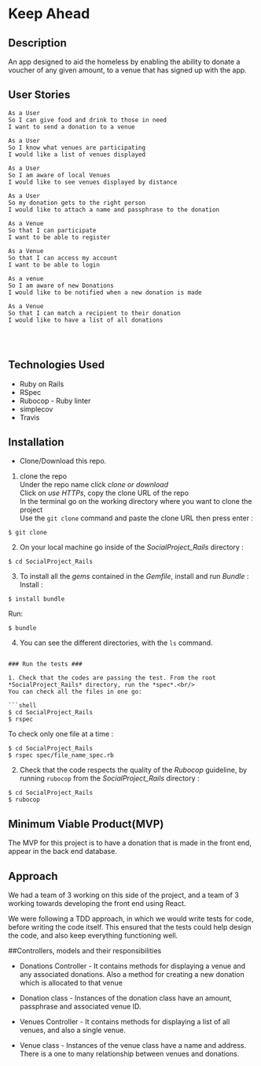 # Keep Ahead

## Description
An app designed to aid the homeless by enabling the ability to donate a voucher of any given amount, to a venue that has signed up with the app.

## User Stories
```
As a User
So I can give food and drink to those in need
I want to send a donation to a venue

As a User
So I know what venues are participating
I would like a list of venues displayed

As a User
So I am aware of local Venues
I would like to see venues displayed by distance

As a User
So my donation gets to the right person
I would like to attach a name and passphrase to the donation

As a Venue
So that I can participate
I want to be able to register

As a Venue
So that I can access my account
I want to be able to login

As a venue
So I am aware of new Donations
I would like to be notified when a new donation is made

As a Venue
So that I can match a recipient to their donation
I would like to have a list of all donations




```


## Technologies Used
- Ruby on Rails
- RSpec
- Rubocop - Ruby linter
- simplecov
- Travis

## Installation
- Clone/Download this repo.
1. clone the repo<br/>
Under the repo name click *clone or download*<br/>
Click on *use HTTPs*, copy the clone URL of the repo<br/>
In the terminal go on the working directory where you want to clone the project<br/>
Use the `git clone` command and paste the clone URL then press enter :

```shell
$ git clone
```

2. On your local machine go inside of the *SocialProject_Rails* directory :

```shell
$ cd SocialProject_Rails
```
3. To install all the *gems* contained in the *Gemfile*, install and run *Bundle* :
Install :

```shell
$ install bundle
```
Run:

```shell
$ bundle
```
4. You can see the different directories, with the `ls` command.


```

### Run the tests ###

1. Check that the codes are passing the test. From the root *SocialProject_Rails* directory, run the *spec*.<br/>
You can check all the files in one go:

```shell
$ cd SocialProject_Rails
$ rspec
```
To check only one file at a time :

```shell
$ cd SocialProject_Rails
$ rspec spec/file_name_spec.rb
```

2. Check that the code respects the quality of the *Rubocop* guideline, by running `rubocop` from the *SocialProject_Rails* directory :

```shell
$ cd SocialProject_Rails
$ rubocop
```

## Minimum Viable Product(MVP)
The MVP for this project is to have a donation that is made in the front end, appear in the back end database.

## Approach

We had a team of 3 working on this side of the project, and a team of 3 working towards developing
the front end using React.

We were following a TDD approach, in which we would write tests for code, before writing the code itself. This ensured that the tests could help design the code, and also keep everything functioning well.

##Controllers, models and their responsibilities

- Donations Controller - It contains methods for displaying a venue and any associated donations. Also a method for creating a new donation which is allocated to that venue

- Donation class - Instances of the donation class have an amount, passphrase and associated venue ID.

- Venues Controller - It contains methods for displaying a list of all venues, and also a single venue.

- Venue class - Instances of the venue class have a name and address. There is a one to many relationship between venues and donations.
